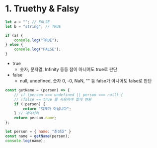 # 1. Truethy & Falsy


```js
let a = ""; // FALSE
let b = "string"; // TRUE

if (a) {
    console.log("TRUE");
} else {
    console.log("FALSE");
}
```

- true
  - 숫자, 문자열, Infinity 등등 참이 아니어도 true로 판단
- false
  - null, undefined, 숫자 0, -0, NaN, "" 등 false가 아니어도 false로 판단


```js
const getName = (person) => {
    // if (person === undefined || person === null) {
    // !false == true 를 사용하여 짧게 변환
    if (!person) { 
        return "객체가 아닙니다";
    } // 예외처리
    return person.name;
};

let person = { name: "최성호" }
const name = getName(person);
console.log(name);
```